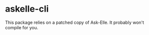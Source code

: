 # askelle-cli

This package relies on a patched copy of Ask-Elle. It probably won't compile for you.
